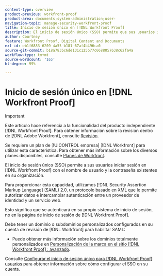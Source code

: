 ```yaml
---
content-type: overview
product-previous: workfront-proof
product-area: documents;system-administration;user-
navigation-topic: manage-security-workfront-proof
title: Inicio de sesión único en [!DNL Workfront Proof]
description: El inicio de sesión único (SSO) permite que sus usuarios inicien sesión en  [!DNL Workfront Proof] usando el nombre de usuario y la contraseña existentes en su organización.
author: Courtney
feature: Workfront Proof, Digital Content and Documents
exl-id: eb1f6883-6209-4a55-b181-67af4b496ca0
source-git-commit: b18a7835c6de131c125b77c6688057638c62fa4a
workflow-type: tm+mt
source-wordcount: '165'
ht-degree: 99%

---
```


# Inicio de sesión único en [!DNL Workfront Proof]

>[!IMPORTANT]
>
>Este artículo hace referencia a la funcionalidad del producto independiente [!DNL Workfront Proof]. Para obtener información sobre la revisión dentro de [!DNL Adobe Workfront], consulte [Revisión](../../../review-and-approve-work/proofing/proofing.md).

Se requiere un plan de [!UICONTROL empresa] [!DNL Workfront] para utilizar esta característica. Para obtener más información sobre los diversos planes disponibles, consulte [Planes de Workfront](https://business.adobe.com/products/workfront/pricing.html).

El inicio de sesión único (SSO) permite a sus usuarios iniciar sesión en [!DNL Workfront Proof] con el nombre de usuario y la contraseña existentes en su organización.

Para proporcionar esta capacidad, utilizamos [!DNL Security Assertion Markup Language] (SAML) 2.0, un protocolo basado en XML que le permite autorizar datos e intercambiar autenticación entre un proveedor de identidad y un servicio web.

Esto significa que se autenticará en su propio sistema de inicio de sesión, no en la página de inicio de sesión de [!DNL Workfront Proof].

Debe tener un dominio o subdominios personalizados configurados en su cuenta de revisión de [!DNL Workfront] para habilitar SAML:

<!--* Custom sub-domains are free to set up. See our [Configure a branded domain in Workfront Proof](../../../workfront-proof/wp-acct-admin/branding/configure-branded-domain-in-wp.md) for more information.-->
* Puede obtener más información sobre los dominios totalmente personalizados en [Personalización de la marca en el sitio [!DNL Workfront Proof] : avanzado](../../../workfront-proof/wp-acct-admin/branding/brand-wp-site-advanced.md).

Consulte [Configurar el inicio de sesión único para [!DNL Workfront Proof] usuarios](../../../workfront-proof/wp-acct-admin/account-settings/configure-sso-for-wp-users.md) para obtener información sobre cómo configurar el SSO en su cuenta.
